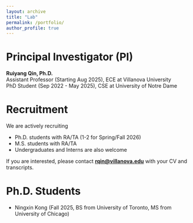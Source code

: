 ```yaml
---
layout: archive
title: "Lab"
permalink: /portfolio/
author_profile: true
---
```


Principal Investigator (PI)
======
**Ruiyang Qin, Ph.D.**  
Assistant Professor (Starting Aug 2025), ECE at Villanova University  
PhD Student (Sep 2022 - May 2025), CSE at University of Notre Dame


Recruitment
======
We are actively recruiting 
- Ph.D. students with RA/TA (1-2 for Spring/Fall 2026)
- M.S. students with RA/TA
- Undergraduates and Interns are also welcome
  
If you are interested, please contact **[rqin@villanova.edu](mailto:rqin@villanova.edu)** with your CV and transcripts.  


Ph.D. Students
======
- Ningxin Kong (Fall 2025, BS from University of Toronto, MS from University of Chicago)  



